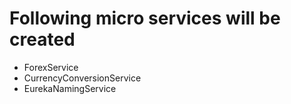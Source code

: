 # Following micro services will be created

- ForexService
- CurrencyConversionService
- EurekaNamingService

